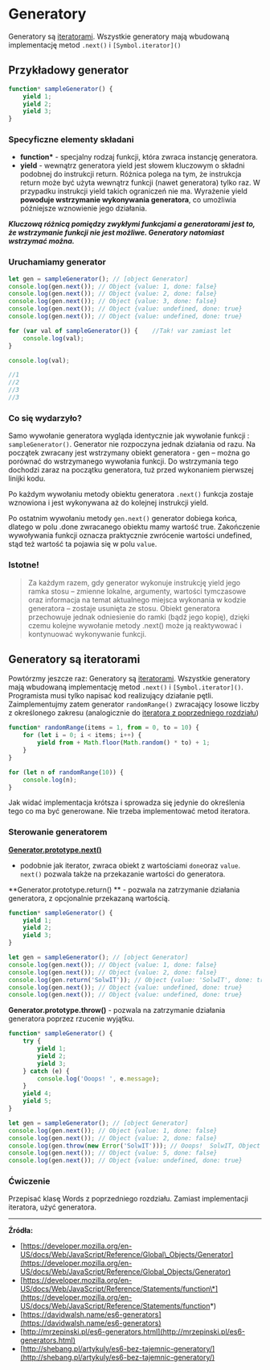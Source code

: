 # Generatory

Generatory są [iteratorami](/iterators-and-for-of.md). Wszystkie generatory mają wbudowaną implementację metod `.next()` i `[Symbol.iterator]()`

## Przykładowy generator

```js
function* sampleGenerator() {
    yield 1;
    yield 2;
    yield 3;
}
```

### Specyficzne elementy składani

* **function\*** - specjalny rodzaj funkcji, która zwraca instancję generatora.
* **yield** - wewnątrz generatora yield jest słowem kluczowym o składni podobnej do instrukcji return. Różnica polega na tym, że instrukcja return może być użyta wewnątrz funkcji \(nawet generatora\) tylko raz. W przypadku instrukcji yield takich ograniczeń nie ma. Wyrażenie yield **powoduje wstrzymanie wykonywania generatora**, co umożliwia późniejsze wznowienie jego działania.

_**Kluczową różnicą pomiędzy zwykłymi funkcjami a generatorami jest to, że  wstrzymanie funkcji nie jest możliwe. Generatory natomiast wstrzymać można.**_

### Uruchamiamy generator

```js
let gen = sampleGenerator(); // [object Generator]
console.log(gen.next()); // Object {value: 1, done: false}
console.log(gen.next()); // Object {value: 2, done: false}
console.log(gen.next()); // Object {value: 3, done: false}
console.log(gen.next()); // Object {value: undefined, done: true}
console.log(gen.next()); // Object {value: undefined, done: true}

for (var val of sampleGenerator()) {    //Tak! var zamiast let
    console.log(val);
}

console.log(val);

//1
//2
//3
//3
```

### Co się wydarzyło?

Samo wywołanie generatora wygląda identycznie jak wywołanie funkcji : `sampleGenerator()`.  Generator nie rozpoczyna jednak działania od razu. Na początek zwracany jest wstrzymany obiekt generatora - gen – można go porównać do wstrzymanego wywołania funkcji. Do wstrzymania tego dochodzi zaraz na początku generatora, tuż przed wykonaniem pierwszej linijki kodu.

Po każdym wywołaniu metody obiektu generatora `.next()` funkcja zostaje wznowiona i jest wykonywana aż do kolejnej instrukcji yield.

Po ostatnim wywołaniu metody `gen.next()` generator dobiega końca, dlatego w polu .done zwracanego obiektu mamy wartość true. Zakończenie wywoływania funkcji oznacza praktycznie zwrócenie wartości undefined, stąd też wartość ta pojawia się w polu `value`.

### Istotne!

> Za każdym razem, gdy generator wykonuje instrukcję yield jego ramka stosu – zmienne lokalne, argumenty, wartości tymczasowe oraz informacja na temat aktualnego miejsca wykonania w kodzie generatora – zostaje usunięta ze stosu. Obiekt generatora przechowuje jednak odniesienie do ramki \(bądź jego kopię\), dzięki czemu kolejne wywołanie metody .next\(\) może ją reaktywować i kontynuować wykonywanie funkcji.

## Generatory są iteratorami

Powtórzmy jeszcze raz: Generatory są [iteratorami](/iterators-and-for-of.md). Wszystkie generatory mają wbudowaną implementację metod `.next()` i `[Symbol.iterator]()`.  Programista musi tylko napisać kod realizujący działanie pętli.  Zaimplementujmy zatem generator `randomRange()` zwracający losowe liczby z określonego zakresu \(analogicznie do [iteratora z poprzedniego rozdziału](/iterators-and-for-of.md)\)

```js
function* randomRange(items = 1, from = 0, to = 10) {
    for (let i = 0; i < items; i++) {
        yield from + Math.floor(Math.random() * to) + 1;
    }
}

for (let n of randomRange(10)) {
    console.log(n);
}
```

Jak widać implementacja krótsza i sprowadza się jedynie do określenia tego co ma być generowane. Nie trzeba implementować metod iteratora.

### Sterowanie generatorem

[**Generator.prototype.next\(\)**](https://developer.mozilla.org/en-US/docs/Web/JavaScript/Reference/Global_Objects/Generator/next)

* podobnie jak iterator, zwraca obiekt z wartościami  `done`oraz `value`.  `next()` pozwala także na przekazanie wartości do generatora.

**Generator.prototype.return\(\)  ** - pozwala na zatrzymanie działania generatora, z opcjonalnie przekazaną wartością.

```js
function* sampleGenerator() {
    yield 1;
    yield 2;
    yield 3;
}

let gen = sampleGenerator(); // [object Generator]
console.log(gen.next()); // Object {value: 1, done: false}
console.log(gen.next()); // Object {value: 2, done: false}
console.log(gen.return('SolwIT')); // Object {value: 'SolwIT', done: true}
console.log(gen.next()); // Object {value: undefined, done: true}
console.log(gen.next()); // Object {value: undefined, done: true}
```

**Generator.prototype.throw\(\)** - pozwala na zatrzymanie działania generatora poprzez rzucenie wyjątku.

```js
function* sampleGenerator() {
    try {
        yield 1;
        yield 2;
        yield 3;
    } catch (e) {
        console.log('Ooops! ', e.message);
    }
    yield 4;
    yield 5;
}

let gen = sampleGenerator(); // [object Generator]
console.log(gen.next()); // Object {value: 1, done: false}
console.log(gen.next()); // Object {value: 2, done: false}
console.log(gen.throw(new Error('SolwIT'))); // Ooops!  SolwIT, Object {value: 4, done: false}
console.log(gen.next()); // Object {value: 5, done: false}
console.log(gen.next()); // Object {value: undefined, done: true}

```

### Ćwiczenie

Przepisać klasę Words z poprzedniego rozdziału. Zamiast implementacji iteratora, użyć generatora.

---

**Źródła:**

* [https://developer.mozilla.org/en-US/docs/Web/JavaScript/Reference/Global\_Objects/Generator](https://developer.mozilla.org/en-US/docs/Web/JavaScript/Reference/Global_Objects/Generator)
* [https://developer.mozilla.org/en-US/docs/Web/JavaScript/Reference/Statements/function\*](https://developer.mozilla.org/en-US/docs/Web/JavaScript/Reference/Statements/function*)
* [https://davidwalsh.name/es6-generators](https://davidwalsh.name/es6-generators)
* [http://mrzepinski.pl/es6-generators.html](http://mrzepinski.pl/es6-generators.html)
* [http://shebang.pl/artykuly/es6-bez-tajemnic-generatory/](http://shebang.pl/artykuly/es6-bez-tajemnic-generatory/)




